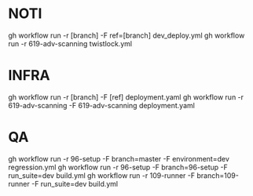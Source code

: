 # NOTI
gh workflow run -r [branch] -F ref=[branch] dev_deploy.yml
gh workflow run -r 619-adv-scanning twistlock.yml


# INFRA
gh workflow run -r [branch] -F [ref] deployment.yaml
gh workflow run -r 619-adv-scanning -F 619-adv-scanning deployment.yaml


# QA
gh workflow run -r 96-setup -F branch=master -F environment=dev regression.yml
gh workflow run -r 96-setup -F branch=96-setup -F run_suite=dev build.yml
gh workflow run -r 109-runner -F branch=109-runner -F run_suite=dev build.yml
